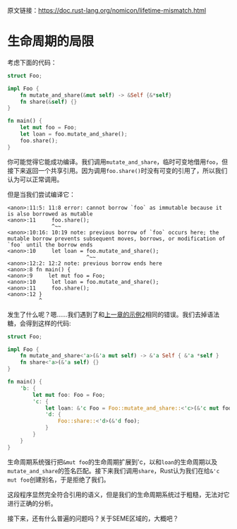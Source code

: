 原文链接：<https://doc.rust-lang.org/nomicon/lifetime-mismatch.html>

# 生命周期的局限

考虑下面的代码：

```rust
struct Foo;

impl Foo {
    fn mutate_and_share(&mut self) -> &Self {&*self}
    fn share(&self) {}
}

fn main() {
    let mut foo = Foo;
    let loan = foo.mutate_and_share();
    foo.share();
}
```

你可能觉得它能成功编译。我们调用`mutate_and_share`，临时可变地借用`foo`，但接下来返回一个共享引用。因为调用`foo.share()`时没有可变的引用了，所以我们认为可以正常调用。

但是当我们尝试编译它：

```
<anon>:11:5: 11:8 error: cannot borrow `foo` as immutable because it is also borrowed as mutable
<anon>:11     foo.share();
              ^~~
<anon>:10:16: 10:19 note: previous borrow of `foo` occurs here; the mutable borrow prevents subsequent moves, borrows, or modification of `foo` until the borrow ends
<anon>:10     let loan = foo.mutate_and_share();
                         ^~~
<anon>:12:2: 12:2 note: previous borrow ends here
<anon>:8 fn main() {
<anon>:9     let mut foo = Foo;
<anon>:10     let loan = foo.mutate_and_share();
<anon>:11     foo.share();
<anon>:12 }
          ^
```

发生了什么呢？嗯……我们遇到了和[上一章的示例2](https://doc.rust-lang.org/nomicon/lifetimes.html#example-aliasing-a-mutable-reference)相同的错误。我们去掉语法糖，会得到这样的代码:

```rust
struct Foo;

impl Foo {
    fn mutate_and_share<'a>(&'a mut self) -> &'a Self { &'a *self }
    fn share<'a>(&'a self) {}
}

fn main() {
    'b: {
        let mut foo: Foo = Foo;
        'c: {
            let loan: &'c Foo = Foo::mutate_and_share::<'c>(&'c mut foo);
            'd: {
                Foo::share::<'d>(&'d foo);
            }
        }
    }
}
```

生命周期系统强行把`&mut foo`的生命周期扩展到'c，以和`loan`的生命周期以及`mutate_and_share`的签名匹配。接下来我们调用`share`，Rust认为我们在给`&'c mut foo`创建别名，于是拒绝了我们。

这段程序显然完全符合引用的语义，但是我们的生命周期系统过于粗糙，无法对它进行正确的分析。

接下来，还有什么普遍的问题吗？关于SEME区域的，大概吧？